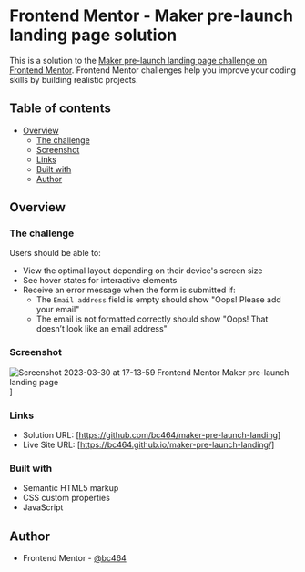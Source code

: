 # Frontend Mentor - Maker pre-launch landing page solution

This is a solution to the [Maker pre-launch landing page challenge on Frontend Mentor](https://www.frontendmentor.io/challenges/maker-prelaunch-landing-page-WVZIJtKLd). Frontend Mentor challenges help you improve your coding skills by building realistic projects. 

## Table of contents

- [Overview](#overview)
  - [The challenge](#the-challenge)
  - [Screenshot](#screenshot)
  - [Links](#links)
  - [Built with](#built-with)
  - [Author](#author)

## Overview

### The challenge

Users should be able to:

- View the optimal layout depending on their device's screen size
- See hover states for interactive elements
- Receive an error message when the form is submitted if:
  - The `Email address` field is empty should show "Oops! Please add your email"
  - The email is not formatted correctly should show "Oops! That doesn’t look like an email address"

### Screenshot

![Screenshot 2023-03-30 at 17-13-59 Frontend Mentor Maker pre-launch landing page](https://user-images.githubusercontent.com/82536545/228883252-205c8ea8-3b4d-4595-95d5-de2e04e47667.png)
]

### Links

- Solution URL: [https://github.com/bc464/maker-pre-launch-landing]
- Live Site URL: [https://bc464.github.io/maker-pre-launch-landing/]

### Built with

- Semantic HTML5 markup
- CSS custom properties
- JavaScript

## Author

- Frontend Mentor - [@bc464](https://www.frontendmentor.io/profile/yourusername)
